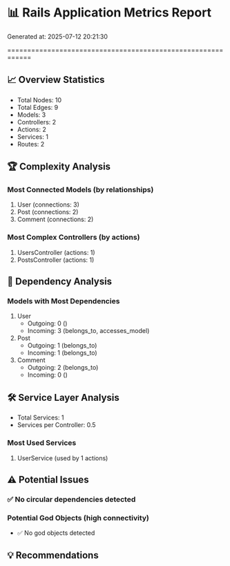 # 📊 Rails Application Metrics Report
Generated at: 2025-07-12 20:21:30

============================================================

## 📈 Overview Statistics
- Total Nodes: 10
- Total Edges: 9
- Models: 3
- Controllers: 2
- Actions: 2
- Services: 1
- Routes: 2

## 🏆 Complexity Analysis

### Most Connected Models (by relationships)
1. User (connections: 3)
2. Post (connections: 2)
3. Comment (connections: 2)

### Most Complex Controllers (by actions)
1. UsersController (actions: 1)
2. PostsController (actions: 1)

## 🔗 Dependency Analysis

### Models with Most Dependencies
1. User
   - Outgoing: 0 ()
   - Incoming: 3 (belongs_to, accesses_model)
2. Post
   - Outgoing: 1 (belongs_to)
   - Incoming: 1 (belongs_to)
3. Comment
   - Outgoing: 2 (belongs_to)
   - Incoming: 0 ()

## 🛠️ Service Layer Analysis
- Total Services: 1
- Services per Controller: 0.5

### Most Used Services
1. UserService (used by 1 actions)

## ⚠️ Potential Issues

### ✅ No circular dependencies detected

### Potential God Objects (high connectivity)
- ✅ No god objects detected

## 💡 Recommendations